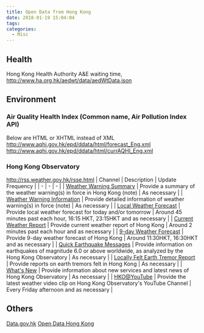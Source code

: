 ```yaml
---
title: Open Data from Hong Kong
date: 2018-01-19 15:04:04
tags:
categories:
  - Misc
---
```

## Health
Hong Kong Health Authority A&E waiting time,
http://www.ha.org.hk/aedwt/data/aedWtData.json

## Environment
### Air Quality Health Index (Common name, Air Pollution Index API)

Below are HTML or XHTML instead of XML
http://www.aqhi.gov.hk/epd/ddata/html/forecast_Eng.xml
http://www.aqhi.gov.hk/epd/ddata/html/currAQHI_Eng.xml

### Hong Kong Observatory
http://rss.weather.gov.hk/rsse.html
| Channel | Description | Update Frequency |
| - | - | - |
| [Weather Warning Summary](http://rss.weather.gov.hk/rss/WeatherWarningSummaryv2.xml) |	Provide a summary of the weather warning(s) in force in Hong Kong (note) | As necessary |
| [Weather Warning Information](http://rss.weather.gov.hk/rss/WeatherWarningBulletin.xml) |	Provide detailed information of weather warning(s) in force (note) | As necessary	|
| [Local Weather Forecast](http://rss.weather.gov.hk/rss/LocalWeatherForecast.xml) | Provide local weather forecast for today and/or tomorrow | Around 45 minutes past each hour, 16:15 HKT, 23:15HKT and as necessary |
| [Current Weather Report](http://rss.weather.gov.hk/rss/CurrentWeather.xml) | Provide current weather report of Hong Kong | Around 2 minutes past each hour and as necessary |
| [9-day Weather Forecast](http://rss.weather.gov.hk/rss/SeveralDaysWeatherForecast.xml) | Provide 9-day weather forecast of Hong Kong | Around 11:30HKT, 16:30HKT and as necessary |
| [Quick Earthquake Messages](http://rss.weather.gov.hk/rss/QuickEarthquakeMessage.xml) | Provide information on earthquakes of magnitude 6.0 or above worldwide, as analyzed by the Hong Kong Observatory | As necessary |
| [Locally Felt Earth Tremor Report](http://rss.weather.gov.hk/rss/FeltEarthquake.xml) | Provide reports on earth tremors felt in Hong Kong | As necessary |
| [What's New](http://rss.weather.gov.hk/rss/whatsnew.xml) | Provide information about new services and latest news of Hong Kong Observatory | As necessary |
| [HKO@YouTube](http://gdata.youtube.com/feeds/base/users/hkweather/uploads) | Provide the latest weather video clip on Hong Kong Observatory's YouTube Channel | Every Friday afternoon and as necessary |

## Others
[Data.gov.hk](http://theme.gov.hk/en/theme/psi/datasets/)
[Open Data Hong Kong](https://opendatahk.com/)
